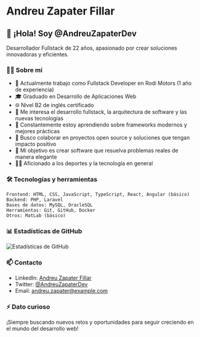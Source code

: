 # Andreu Zapater Fillar

## 👋 ¡Hola! Soy @AndreuZapaterDev

Desarrollador Fullstack de 22 años, apasionado por crear soluciones innovadoras y eficientes.

### 👨‍💻 Sobre mí

- 🔭 Actualmente trabajo como Fullstack Developer en Rodi Motors (1 año de experiencia)
- 🎓 Graduado en Desarrollo de Aplicaciones Web
- 🌐 Nivel B2 de inglés certificado
- 👀 Me interesa el desarrollo fullstack, la arquitectura de software y las nuevas tecnologías
- 🌱 Constantemente estoy aprendiendo sobre frameworks modernos y mejores prácticas
- 💞️ Busco colaborar en proyectos open source y soluciones que tengan impacto positivo
- 🎯 Mi objetivo es crear software que resuelva problemas reales de manera elegante
- 🏃‍♂️ Aficionado a los deportes y la tecnología en general

### 🛠️ Tecnologías y herramientas

```
Frontend: HTML, CSS, JavaScript, TypeScript, React, Angular (básico)
Backend: PHP, Laravel
Bases de datos: MySQL, OracleSQL
Herramientas: Git, GitHub, Docker
Otros: MatLab (básico)
```

### 📊 Estadísticas de GitHub

![Estadísticas de GitHub](https://github-readme-stats.vercel.app/api?username=AndreuZapaterDev&show_icons=true&theme=radical)

### 📫 Contacto

- LinkedIn: [Andreu Zapater Fillar](https://linkedin.com/in/andreuzapater)
- Twitter: [@AndreuZapaterDev](https://twitter.com/AndreuZapaterDev)
- Email: andreu.zapater@example.com

### ⚡ Dato curioso
¡Siempre buscando nuevos retos y oportunidades para seguir creciendo en el mundo del desarrollo web!

<!---
AndreuZapaterDev/AndreuZapaterDev is a ✨ special ✨ repository because its `README.md` (this file) appears on your GitHub profile.
You can click the Preview link to take a look at your changes.
--->
